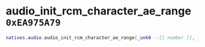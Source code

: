 # audio_init_rcm_character_ae_range `0xEA975A79`

```lua
natives.audio.audio_init_rcm_character_ae_range(_unk0 --[[ number ]], _unk1 --[[ number ]])
```